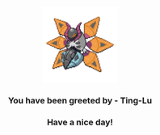 <p align="center">
            <img src="https://raw.githubusercontent.com/PokeAPI/sprites/master/sprites/pokemon/994.png" width="150" height="150">
          </p>
          <h3 align="center">You have been greeted by - <b>Ting-Lu</b></h3>
          <h3 align="center">Have a nice day!</h3>
        